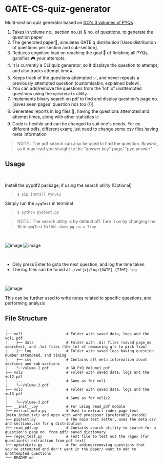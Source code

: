 # GATE-CS-quiz-generator
Multi-section quiz generator based on [GO's 3 volumes of PYQs](https://gatecse.in/gate-overflow-book-qa-only-previous-gate-tifr/) <br>
1. Takes in volume no., section no.(s) & no. of questions. to generate the question paper
2. The generated paper📄, simulates GATE q distribution [Uses distribution of questions per section and sub-section]. 
3. Reduces cognitive load on reaching the goal 🚩 of finishing all PYQs, gamifies 🎮 your attempts.
4. It is currently a CLI quiz generator, so it displays the question to attempt, and also tracks attempt time⌛.
5. Keeps track of the questions attempted ✅, and never repeats a previously attempted question (customisable, explained below).
6. You can add/remove the questions from the 'lot' of unattempted questions using the `updateLots` utility.
7. Implements binary search on pdf to find and display question's page no. [saves seen pages' question nos too 🕔]
8. Generates reports in log files 📝, having the questions attempted and attempt times, along with other statistics 📈
9. Code is flexible and can be changed to suit one's needs. For ex. different pdfs, different exam; just need to change some csv files having meta information 

>    NOTE : The pdf search can also be used to find the question. *Beware*, as it may lead you straight to the "answer key" page/ "pyq answer"

## Usage
<br>

Install the  pypdf2 package, if using the search utility [Optional]

> ```$ pip install PyPDF2```


Simply run the `pyqTest` in terminal 

> ```$ python pyqTest.py```


> NOTE : The search utility is by default off. Turn it on by changing line 16 in `pyqTest` to this:
> ``` show_pg_no = True ```


<br>

![image](https://user-images.githubusercontent.com/47897466/177963432-60b60bf9-227c-4358-82e2-fa829e5f0862.png)
![image](https://user-images.githubusercontent.com/47897466/177963447-0c234260-163e-4174-9f6c-e604abe02477.png)

<br>

- Only press Enter to goto the next question, and log the time taken
- The log files can be found at `./vol{x}/log/{DATE}_{TIME}.log`
<br>

![image](https://user-images.githubusercontent.com/47897466/177963495-2c7192d6-e84e-4440-af83-3d6a6e6c1601.png)

This can be further used to write notes related to specific questions, and performing analysis

## File Structure
    .
    ├── vol1                    # Folder with saved data, logs and the vol1 pdf
    |    ├── data               # Folder with .dir files (saved page_no searches), and .lot files (the lot of remaining q's to pick from)
    |    ├── log                # Folder with saved logs having question number attempted, and timing
    |    ├── csv                # Contains all meta information about sections and sub-sections
    |    └──Volume-1.pdf        # GO PYQ Volume1 pdf 
    ├── vol2                    # Folder with saved data, logs and the vol2 pdf
    |    ...                    # Same as for vol1
    |    └──Volume-2.pdf        
    ├── vol3                    # Folder with saved data, logs and the vol3 pdf
    |    ...                    # Same as for vol1/2
    |    └──Volume-3.pdf        
    ├── __init__.py             # For using read_pdf module 
    ├── extract_meta.py         # Used to extract index page text (meta_index.txt) and open with word processor (preferably vscode)
    ├── pyqTest.py              # The main test setter, uses the meta.csv and sectionx.csv for q distribution
    ├── read_pdf.py             # Contains search utility to search for a question's page no. from pdf/ saved dictionary
    ├── regex_test.py           # Test file to test out the regex [for question(s) extraction from pdf text]
    ├── updateLots.py           # For adding/removing questions that you've attempted and don't want in the paper/ want to add to unattempted questions
    └── README.md
